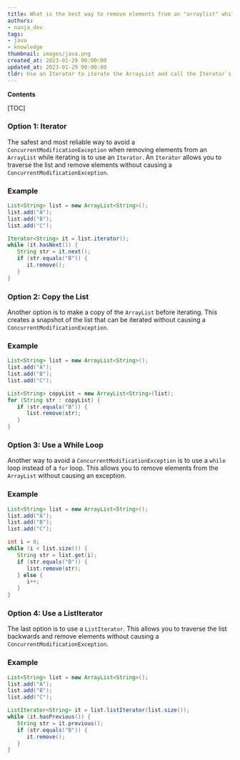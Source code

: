 ```yaml
---
title: What is the best way to remove elements from an "arraylist" while iterating without causing a "concurrentmodificationexception"?
authors:
- nanja_dev
tags:
- java
- knowledge
thumbnail: images/java.png
created_at: 2023-01-29 00:00:00
updated_at: 2023-01-29 00:00:00
tldr: Use an Iterator to iterate the ArrayList and call the Iterator`s remove() method to remove elements.
---
```


**Contents**

[TOC]

### Option 1: Iterator
The safest and most reliable way to avoid a `ConcurrentModificationException` when removing elements from an `ArrayList` while iterating is to use an `Iterator`. An `Iterator` allows you to traverse the list and remove elements without causing a `ConcurrentModificationException`.

### Example
```java
List<String> list = new ArrayList<String>();
list.add("A");
list.add("B");
list.add("C");

Iterator<String> it = list.iterator();
while (it.hasNext()) {
   String str = it.next();
   if (str.equals("B")) {
      it.remove();
   }
}
```

### Option 2: Copy the List
Another option is to make a copy of the `ArrayList` before iterating. This creates a snapshot of the list that can be iterated without causing a `ConcurrentModificationException`.

### Example
```java
List<String> list = new ArrayList<String>();
list.add("A");
list.add("B");
list.add("C");

List<String> copyList = new ArrayList<String>(list);
for (String str : copyList) {
   if (str.equals("B")) {
      list.remove(str);
   }
}
```

### Option 3: Use a While Loop
Another way to avoid a `ConcurrentModificationException` is to use a `while` loop instead of a `for` loop. This allows you to remove elements from the `ArrayList` without causing an exception.

### Example
```java
List<String> list = new ArrayList<String>();
list.add("A");
list.add("B");
list.add("C");

int i = 0;
while (i < list.size()) {
   String str = list.get(i);
   if (str.equals("B")) {
      list.remove(str);
   } else {
      i++;
   }
}
```

### Option 4: Use a ListIterator
The last option is to use a `ListIterator`. This allows you to traverse the list backwards and remove elements without causing a `ConcurrentModificationException`.

### Example
```java
List<String> list = new ArrayList<String>();
list.add("A");
list.add("B");
list.add("C");

ListIterator<String> it = list.listIterator(list.size());
while (it.hasPrevious()) {
   String str = it.previous();
   if (str.equals("B")) {
      it.remove();
   }
}
```
